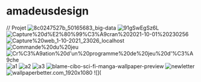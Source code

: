# amadeusdesign
// Projet
![8c0247527b_50165683_big-data](https://github.com/magicickey/amadeusdesign/blob/main/8c0247527b_50165683_big-data.jpg?raw=true)
![91gSwEgSz6L](https://github.com/magicickey/amadeusdesign/blob/main/91gSwEgSz6L.jpg?raw=true)
![Capture%20d%E2%80%99%C3%A9cran%202021-10-01%20230256](https://github.com/magicickey/amadeusdesign/blob/main/Capture%20d%E2%80%99%C3%A9cran%202021-10-01%20230256.png?raw=true)
![Capture%20web_1-10-2021_23026_localhost](https://github.com/magicickey/amadeusdesign/blob/main/Capture%20web_1-10-2021_23026_localhost.jpeg?raw=true)
![Commande%20du%20jeu](https://github.com/magicickey/amadeusdesign/blob/main/Commande%20du%20jeu.png?raw=true)
![Cr%C3%A9ation%20d'un%20programme%20de%20jeu%20d'%C3%A9che](https://github.com/magicickey/amadeusdesign/blob/main/Cr%C3%A9ation%20d'un%20programme%20de%20jeu%20d'%C3%A9chec.png?raw=true)
![a1](https://github.com/magicickey/amadeusdesign/blob/main/a1.jpeg?raw=true)
![a2](https://github.com/magicickey/amadeusdesign/blob/main/a2.jpeg?raw=true)
![a3](https://github.com/magicickey/amadeusdesign/blob/main/a3.jpeg?raw=true)
![blame-cibo-sci-fi-manga-wallpaper-preview](https://github.com/magicickey/amadeusdesign/blob/main/blame-cibo-sci-fi-manga-wallpaper-preview.png?raw=true)
![newletter](https://github.com/magicickey/amadeusdesign/blob/main/newletter.jpeg?raw=true)
![wallpaperbetter.com_1920x1080](https://github.com/magicickey/amadeusdesign/blob/main/wallpaperbetter.com_1920x1080.jpg?raw=true)
![](
